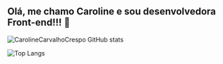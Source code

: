 ## Olá, me chamo Caroline e sou desenvolvedora Front-end!!! 👋



![CarolineCarvalhoCrespo GitHub stats](https://github-readme-stats.vercel.app/api?username=carolinecarvalhocrespo&show_icons=true&theme=transparent)



![Top Langs](https://github-readme-stats.vercel.app/api/top-langs/?username=carolinecarvalhocrespo&hide_progress=true)



